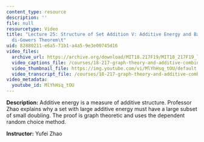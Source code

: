```yaml
---
content_type: resource
description: ''
file: null
resourcetype: Video
title: "Lecture 25: Structure of Set Addition V: Additive Energy and Balog-Szemer\xE9\
  di-Gowers Theorem\t"
uid: 82880211-e6a5-71b1-a4a5-9e3e00745d16
video_files:
  archive_url: https://archive.org/download/MIT18.217F19/MIT18_217F19_lec25_300k.mp4
  video_captions_file: /courses/18-217-graph-theory-and-additive-combinatorics-fall-2019/baa7999826f5536daaff34b9c99ebc05_MlYhHsq_tOU.vtt
  video_thumbnail_file: https://img.youtube.com/vi/MlYhHsq_tOU/default.jpg
  video_transcript_file: /courses/18-217-graph-theory-and-additive-combinatorics-fall-2019/e09a37cb5612c2097245156493d8105c_MlYhHsq_tOU.pdf
video_metadata:
  youtube_id: MlYhHsq_tOU
---
```


**Description:** Additive energy is a measure of additive structure. Professor Zhao explains why a set with large additive energy must have a large subset of small doubling. The proof is graph theoretic and uses the dependent random choice method.

**Instructor:** Yufei Zhao